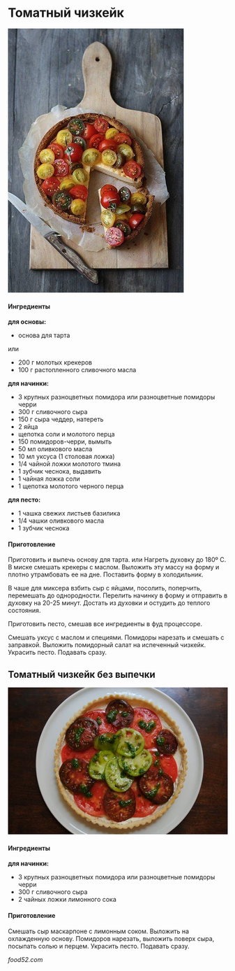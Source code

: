 ﻿---
image: ../pics/tomato-cheesecake.jpg
---
# Томатный чизкейк

![Томатный чизкейк](../pics/tomato-cheesecake.jpg)

#### Ингредиенты

**для основы:**

* основа для тарта  

или

* 200 г молотых крекеров
* 100 г растопленного сливочного масла

**для начинки:**

* 3 крупных разноцветных помидора или разноцветные помидоры черри
* 300 г сливочного сыра
* 150 г сыра чеддер, натереть
* 2 яйца
* щепотка соли и молотого перца
* 150 помидоров-черри, вымыть
* 50 мл оливкового масла
* 10 мл уксуса \(1 столовая ложка\)
* 1/4 чайной ложки молотого тмина
* 1 зубчик чеснока, выдавить
* 1 чайная ложка соли
* 1 щепотка молотого черного перца

**для песто:**

* 1 чашка свежих листьев базилика
* 1/4 чашки оливкового масла
* 1 зубчик чеснока

#### Приготовление

Приготовить и выпечь основу для тарта. или Нагреть духовку до 180º C. В миске смешать крекеры с маслом. Выложить эту массу на форму и плотно утрамбовать ее на дне. Поставить форму в холодильник.

В чаше для миксера взбить сыр с яйцами, посолить, поперчить, перемешать до однородности. Перелить начинку в форму и отправить в духовку на 20-25 минут. Достать из духовки и остудить до теплого состояния.

Приготовить песто, смешав все ингредиенты в фуд процессоре.

Смешать уксус с маслом и специями. Помидоры нарезать и смешать с заправкой. Выложить помидорный салат на испеченный чизкейк. Украсить песто. Подавать сразу.

## Томатный чизкейк без выпечки

![Томатный чизкейк без выпечки](../pics/tomato-cheesecake2.jpg)

#### Ингредиенты

**для начинки:**

* 3 крупных разноцветных помидора или разноцветные помидоры черри
* 300 г сливочного сыра
* 2 чайных ложки лимонного сока

#### Приготовление

Смешать сыр маскарпоне с лимонным соком. Выложить на охлажденную основу. Помидоров нарезать, выложить поверх сыра, посыпать солью и перцем. Украсить песто. Подавать сразу.

*food52.com*
